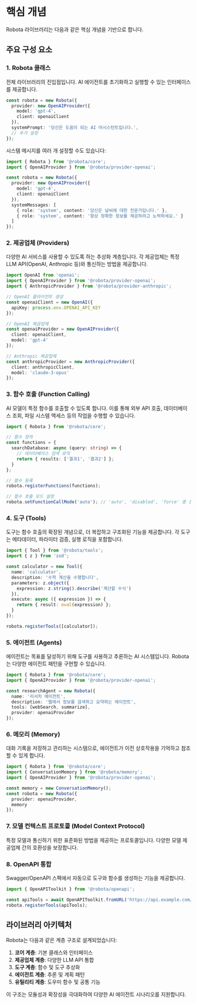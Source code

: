 # 핵심 개념

Robota 라이브러리는 다음과 같은 핵심 개념을 기반으로 합니다.

## 주요 구성 요소

### 1. Robota 클래스

전체 라이브러리의 진입점입니다. AI 에이전트를 초기화하고 실행할 수 있는 인터페이스를 제공합니다.

```typescript
const robota = new Robota({
  provider: new OpenAIProvider({
    model: 'gpt-4',
    client: openaiClient
  }),
  systemPrompt: '당신은 도움이 되는 AI 어시스턴트입니다.',
  // 추가 설정
});
```

시스템 메시지를 여러 개 설정할 수도 있습니다:

```typescript
import { Robota } from '@robota/core';
import { OpenAIProvider } from '@robota/provider-openai';

const robota = new Robota({
  provider: new OpenAIProvider({
    model: 'gpt-4',
    client: openaiClient
  }),
  systemMessages: [
    { role: 'system', content: '당신은 날씨에 대한 전문가입니다.' },
    { role: 'system', content: '항상 정확한 정보를 제공하려고 노력하세요.' }
  ]
});
```

### 2. 제공업체 (Providers)

다양한 AI 서비스를 사용할 수 있도록 하는 추상화 계층입니다. 각 제공업체는 특정 LLM API(OpenAI, Anthropic 등)와 통신하는 방법을 제공합니다.

```typescript
import OpenAI from 'openai';
import { OpenAIProvider } from '@robota/provider-openai';
import { AnthropicProvider } from '@robota/provider-anthropic';

// OpenAI 클라이언트 생성
const openaiClient = new OpenAI({
  apiKey: process.env.OPENAI_API_KEY
});

// OpenAI 제공업체
const openaiProvider = new OpenAIProvider({
  client: openaiClient,
  model: 'gpt-4'
});

// Anthropic 제공업체
const anthropicProvider = new AnthropicProvider({
  client: anthropicClient,
  model: 'claude-3-opus'
});
```

### 3. 함수 호출 (Function Calling)

AI 모델이 특정 함수를 호출할 수 있도록 합니다. 이를 통해 외부 API 호출, 데이터베이스 조회, 파일 시스템 액세스 등의 작업을 수행할 수 있습니다.

```typescript
import { Robota } from '@robota/core';

// 함수 정의
const functions = {
  searchDatabase: async (query: string) => {
    // 데이터베이스 검색 로직
    return { results: ['결과1', '결과2'] };
  }
};

// 함수 등록
robota.registerFunctions(functions);

// 함수 호출 모드 설정
robota.setFunctionCallMode('auto'); // 'auto', 'disabled', 'force' 중 선택
```

### 4. 도구 (Tools)

도구는 함수 호출의 확장된 개념으로, 더 복잡하고 구조화된 기능을 제공합니다. 각 도구는 메타데이터, 파라미터 검증, 실행 로직을 포함합니다.

```typescript
import { Tool } from '@robota/tools';
import { z } from 'zod';

const calculator = new Tool({
  name: 'calculator',
  description: '수학 계산을 수행합니다',
  parameters: z.object({
    expression: z.string().describe('계산할 수식')
  }),
  execute: async ({ expression }) => {
    return { result: eval(expression) };
  }
});

robota.registerTools([calculator]);
```

### 5. 에이전트 (Agents)

에이전트는 목표를 달성하기 위해 도구를 사용하고 추론하는 AI 시스템입니다. Robota는 다양한 에이전트 패턴을 구현할 수 있습니다.

```typescript
import { Robota } from '@robota/core';
import { OpenAIProvider } from '@robota/provider-openai';

const researchAgent = new Robota({
  name: '리서치 에이전트',
  description: '웹에서 정보를 검색하고 요약하는 에이전트',
  tools: [webSearch, summarize],
  provider: openaiProvider
});
```

### 6. 메모리 (Memory)

대화 기록을 저장하고 관리하는 시스템으로, 에이전트가 이전 상호작용을 기억하고 참조할 수 있게 합니다.

```typescript
import { Robota } from '@robota/core';
import { ConversationMemory } from '@robota/memory';
import { OpenAIProvider } from '@robota/provider-openai';

const memory = new ConversationMemory();
const robota = new Robota({
  provider: openaiProvider,
  memory
});
```

### 7. 모델 컨텍스트 프로토콜 (Model Context Protocol)

특정 모델과 통신하기 위한 표준화된 방법을 제공하는 프로토콜입니다. 다양한 모델 제공업체 간의 호환성을 보장합니다.

### 8. OpenAPI 통합

Swagger/OpenAPI 스펙에서 자동으로 도구와 함수를 생성하는 기능을 제공합니다.

```typescript
import { OpenAPIToolkit } from '@robota/openapi';

const apiTools = await OpenAPIToolkit.fromURL('https://api.example.com/openapi.json');
robota.registerTools(apiTools);
```

## 라이브러리 아키텍처

Robota는 다음과 같은 계층 구조로 설계되었습니다:

1. **코어 계층**: 기본 클래스와 인터페이스
2. **제공업체 계층**: 다양한 LLM API 통합
3. **도구 계층**: 함수 및 도구 추상화
4. **에이전트 계층**: 추론 및 계획 패턴 
5. **유틸리티 계층**: 도우미 함수 및 공통 기능

이 구조는 모듈성과 확장성을 극대화하여 다양한 AI 에이전트 시나리오를 지원합니다. 